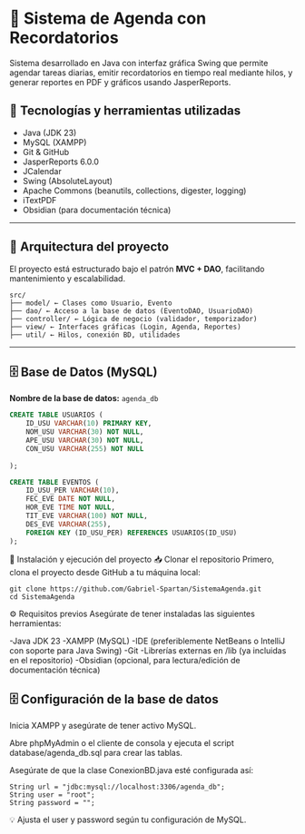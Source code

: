 # 📅 Sistema de Agenda con Recordatorios

Sistema desarrollado en Java con interfaz gráfica Swing que permite agendar tareas diarias, emitir recordatorios en tiempo real mediante hilos, y generar reportes en PDF y gráficos usando JasperReports.

## 🚀 Tecnologías y herramientas utilizadas

- Java (JDK 23)
- MySQL (XAMPP)
- Git & GitHub
- JasperReports 6.0.0
- JCalendar
- Swing (AbsoluteLayout)
- Apache Commons (beanutils, collections, digester, logging)
- iTextPDF
- Obsidian (para documentación técnica)

---

## 🧱 Arquitectura del proyecto

El proyecto está estructurado bajo el patrón **MVC + DAO**, facilitando mantenimiento y escalabilidad.

```
src/
├── model/ ← Clases como Usuario, Evento
├── dao/ ← Acceso a la base de datos (EventoDAO, UsuarioDAO)
├── controller/ ← Lógica de negocio (validador, temporizador)
├── view/ ← Interfaces gráficas (Login, Agenda, Reportes)
├── util/ ← Hilos, conexión BD, utilidades
```

---

## 🗄️ Base de Datos (MySQL)

**Nombre de la base de datos:** `agenda_db`

```sql
CREATE TABLE USUARIOS (
    ID_USU VARCHAR(10) PRIMARY KEY,
    NOM_USU VARCHAR(30) NOT NULL,
    APE_USU VARCHAR(30) NOT NULL,
    CON_USU VARCHAR(255) NOT NULL
    
);

CREATE TABLE EVENTOS (
    ID_USU_PER VARCHAR(10),
    FEC_EVE DATE NOT NULL,
    HOR_EVE TIME NOT NULL,
    TIT_EVE VARCHAR(100) NOT NULL,
    DES_EVE VARCHAR(255),
    FOREIGN KEY (ID_USU_PER) REFERENCES USUARIOS(ID_USU)
);
```

🔧 Instalación y ejecución del proyecto
📥 Clonar el repositorio
Primero, clona el proyecto desde GitHub a tu máquina local:
```
git clone https://github.com/Gabriel-Spartan/SistemaAgenda.git
cd SistemaAgenda
```

⚙️ Requisitos previos
Asegúrate de tener instaladas las siguientes herramientas:

-Java JDK 23
-XAMPP (MySQL)
-IDE (preferiblemente NetBeans o IntelliJ con soporte para Java Swing)
-Git
-Librerías externas en /lib (ya incluidas en el repositorio)
-Obsidian (opcional, para lectura/edición de documentación técnica)

## 🗄️ Configuración de la base de datos
Inicia XAMPP y asegúrate de tener activo MySQL.

Abre phpMyAdmin o el cliente de consola y ejecuta el script database/agenda_db.sql para crear las tablas.

Asegúrate de que la clase ConexionBD.java esté configurada así:
```
String url = "jdbc:mysql://localhost:3306/agenda_db";
String user = "root";
String password = "";
```
💡 Ajusta el user y password según tu configuración de MySQL.
